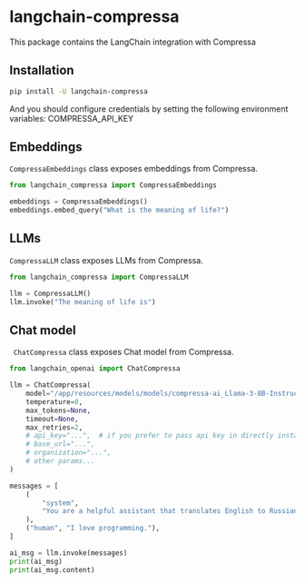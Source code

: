 # langchain-compressa

This package contains the LangChain integration with Compressa

## Installation

```bash
pip install -U langchain-compressa
```

And you should configure credentials by setting the following environment variables:
COMPRESSA_API_KEY

## Embeddings

`CompressaEmbeddings` class exposes embeddings from Compressa.

```python
from langchain_compressa import CompressaEmbeddings

embeddings = CompressaEmbeddings()
embeddings.embed_query("What is the meaning of life?")
```

## LLMs
`CompressaLLM` class exposes LLMs from Compressa.

```python
from langchain_compressa import CompressaLLM

llm = CompressaLLM()
llm.invoke("The meaning of life is")
```

## Chat model
` ChatCompressa` class exposes Chat model from Compressa.

```python
from langchain_openai import ChatCompressa

llm = ChatCompressa(
    model="/app/resources/models/models/compressa-ai_Llama-3-8B-Instruct",
    temperature=0,
    max_tokens=None,
    timeout=None,
    max_retries=2,
    # api_key="...",  # if you prefer to pass api key in directly instaed of using env vars
    # base_url="...",
    # organization="...",
    # other params...
)

messages = [
    (
        "system",
        "You are a helpful assistant that translates English to Russian. Translate the user sentence.",
    ),
    ("human", "I love programming."),
]

ai_msg = llm.invoke(messages)
print(ai_msg)
print(ai_msg.content)

```
